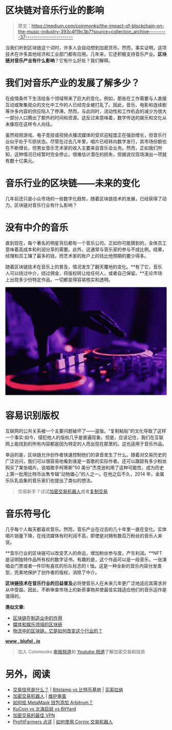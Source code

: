 # 区块链对音乐行业的影响

> 原文：<https://medium.com/coinmonks/the-impact-of-blockchain-on-the-music-industry-393c4f19c3b7?source=collection_archive---------37----------------------->

当我们听到区块链这个词时，许多人会自动想到加密货币。然而，事实证明，这项技术在许多其他经济和工业部门都有应用。几年来，它还积极支持音乐产业。**区块链对音乐产业有什么影响**？它有什么好处？我们解释。

# 我们对音乐产业的发展了解多少？

在疫情条件下生活给各个领域带来了巨大的变化。例如，那些在工作需要与人直接互动或聚集观众的文化中工作的人已经完全被打乱了。因此，音乐、电影和连续剧等许多内容的供应陷入了停滞。然而，与此同时，流动性和工作机会的减少为很大一部分人口腾出了额外的时间和资源。这反过来意味着，数字传送的娱乐和文化从未像现在这样令人向往。

虽然视频游戏、电子竞技或视频点播流媒体的受欢迎程度正在强劲增长，但音乐行业似乎处于亏损状态。尽管在过去几年里，唱片已经转向数字发行，其市场份额也在不断增长，但男女音乐艺术家的收入主要来自音乐会业务。然而，正如我们所知，这种情况已经暂时完全停止。很难估计潜在的损失，但据说仅现场演出一项就有数十亿美元。

# 音乐行业的区块链——未来的变化

几年前还只是小众市场的一些数字化趋势，随着区块链技术的发展，已经获得了动力。区块链对音乐行业有什么影响？

# 没有中介的音乐

直到现在，每个著名的明星背后都有一个音乐公司。正如你可能猜到的，全体员工意味着高成本和利润分享的需要。此外，这通常与音乐家的参与不成比例。结果，经理和员工赚了最多的钱，而艺术家的账户上的钱比他预期的要少得多。

随着区块链技术在音乐上的普及，情况发生了翻天覆地的变化。**有了它，音乐人可以绕过中介，绕过佣金，将版权转让给任何人，或者自己保留。**无论市场上出现多少份特定作品，一切都变得容易核实和透明。

![](img/9b57cc32aa1a205f1ef0014146c4dae7.png)

# 容易识别版权

互联网的公共关系被一个主要问题破坏了——盗版。“复制粘贴”的文化导致了这样一个事实:如今，侵犯他人的版权几乎是普遍现象。但是，应该记住，我们在互联网上能找到的所有内容都是因为特定的人而出现在那里的。这也适用于音乐作品。

幸运的是，区块链允许创作者快速控制他们的录音发生了什么。随着对交易历史的广泛访问，我们可以很容易地看到谁是一首歌的实际作者。还可以跟踪有多少粉丝购买了某张唱片。说唱歌手柯蒂斯“50 美分”杰克逊利用了这种可能性，成为历史上第一批用比特币出售专辑“动物雄心”的人之一。在他之后不久，2014 年，金属乐队乳齿象的音乐家们也提出了类似的想法。

> 交易新手？试试[加密交易机器人](/coinmonks/crypto-trading-bot-c2ffce8acb2a)或者[复制交易](/coinmonks/top-10-crypto-copy-trading-platforms-for-beginners-d0c37c7d698c)

# 音乐符号化

几乎每个人每天都喜欢音乐。然而，音乐产业在过去的几十年里一直在变化。实体唱片销量下降，在线流媒体有时利润不高，即使是对拥有数百万粉丝的音乐人来说。

**音乐行业的区块链可以改变艺人的命运，增加粉丝参与度，产生利润。**NFT 是证明独特作品所有权的数字证书。有趣的是，这个作品可以是一段音乐，一张演唱会门票或者一件印有喜欢的乐队标志的 t 恤。这是一种全新的音乐内容分发类型，完美地保护了创作者的版权，消除了中介。

**区块链技术在音乐行业的日益普及**必将使音乐人在未来几年更广泛地适应其需求并从中受益。因此，不断审查市场上的新奇事物并使最佳实践适应他们的音乐运作是值得的。

**类似文章:**

*   [区块链在制造业中的作用](https://blufol.io/the-role-of-blockchain-in-manufacturing/)
*   [媒体和娱乐领域的区块链](https://blufol.io/blockchain-in-media-and-entertainment/)
*   [物流中的区块链。它是如何改变这个行业的？](https://blufol.io/blockchain-in-logistics-how-is-it-changing-the-industry/)

[**www . blufol . io**](http://www.blufol.io)

> 加入 Coinmonks [电报频道](https://t.me/coincodecap)和 [Youtube 频道](https://www.youtube.com/c/coinmonks/videos)了解加密交易和投资

# 另外，阅读

*   [交易信号是什么？](https://coincodecap.com/trading-signal) | [Bitstamp vs 比特币基地](https://coincodecap.com/bitstamp-coinbase) | [买索拉纳](https://coincodecap.com/buy-solana)
*   [加密交易机器人](/coinmonks/crypto-trading-bot-c2ffce8acb2a) | [维护审查](https://coincodecap.com/uphold-review)
*   [如何给 MetaMask 钱包添加 Arbitrum？](https://coincodecap.com/how-to-add-arbitrum-to-metamask-wallet)
*   [KuCoin vs 北海巨妖 vs BitYard](https://coincodecap.com/kucoin-vs-kraken-vs-bityard)
*   [加密交易的最佳 VPN](https://coincodecap.com/best-vpns-for-crypto-trading)
*   [ProfitFarmers 点评](https://coincodecap.com/profitfarmers-review) | [如何使用 Cornix 交易机器人](https://coincodecap.com/cornix-trading-bot)